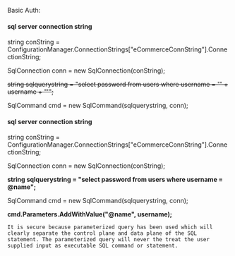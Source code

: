 Basic Auth:
#### sql server connection string
string conString = ConfigurationManager.ConnectionStrings["eCommerceConnString"].ConnectionString;

SqlConnection conn = new SqlConnection(conString);

~~string sqlquerystring = "select password from users where username = '" + username + "'";~~

SqlCommand cmd = new SqlCommand(sqlquerystring, conn);

       
#### sql server connection string
string conString = ConfigurationManager.ConnectionStrings["eCommerceConnString"].ConnectionString;

SqlConnection conn = new SqlConnection(conString);

**string sqlquerystring = "select password from users where username = @name";**

SqlCommand cmd = new SqlCommand(sqlquerystring, conn);

**cmd.Parameters.AddWithValue("@name", username);**

```It is secure because parameterized query has been used which will clearly separate the control plane and data plane of the SQL statement. The parameterized query will never the treat the user supplied input as executable SQL command or statement.```
